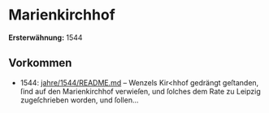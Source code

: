 # Marienkirchhof

**Ersterwähnung:** 1544

## Vorkommen
- 1544: [jahre/1544/README.md](../jahre/1544/README.md) – Wenzels Kir<hhof gedrängt geſtanden, ſind auf den
Marienkirchhof verwieſen, und ſolches dem Rate zu Leipzig
zugeſchrieben worden, und ſollen...
